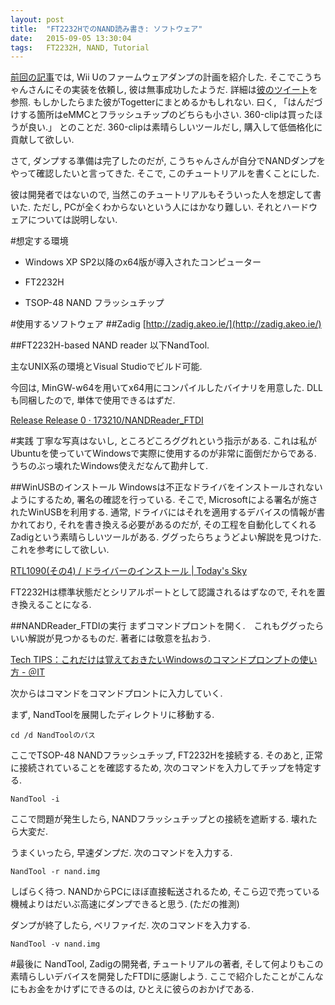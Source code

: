 ```yaml
---
layout: post
title:  "FT2232HでのNAND読み書き: ソフトウェア"
date:   2015-09-05 13:30:04
tags:   FT2232H, NAND, Tutorial
---
```

[前回の記事]({{site.url}}/cafe)では, Wii Uのファームウェアダンプの計画を紹介した.
そこでこうちゃんさんにその実装を依頼し, 彼は無事成功したようだ.
詳細は[彼のツイート](https://twitter.com/kouchan66)を参照.
もしかしたらまた彼がTogetterにまとめるかもしれない. 曰く,
「はんだづけする箇所はeMMCとフラッシュチップのどちらも小さい. 360-clipは買ったほうが良い.」
とのことだ. 360-clipは素晴らしいツールだし, 購入して低価格化に貢献して欲しい.

さて, ダンプする準備は完了したのだが, こうちゃんさんが自分でNANDダンプをやって確認したいと言ってきた.
そこで, このチュートリアルを書くことにした.

彼は開発者ではないので, 当然このチュートリアルもそういった人を想定して書いた. ただし,
PCが全くわからないという人にはかなり難しい. それとハードウェアについては説明しない.

#想定する環境
* Windows XP SP2以降のx64版が導入されたコンピューター

* FT2232H

* TSOP-48 NAND フラッシュチップ

#使用するソフトウェア
##Zadig
[http://zadig.akeo.ie/](http://zadig.akeo.ie/)

##FT2232H-based NAND reader
以下NandTool.

主なUNIX系の環境とVisual Studioでビルド可能.

今回は, MinGW-w64を用いてx64用にコンパイルしたバイナリを用意した.
DLLも同梱したので, 単体で使用できるはずだ.

[Release Release 0 · 173210/NANDReader_FTDI](https://github.com/173210/NANDReader_FTDI/releases/tag/r0)

#実践
丁寧な写真はないし, ところどころググれという指示がある.
これは私がUbuntuを使っていてWindowsで実際に使用するのが非常に面倒だからである.
うちのぶっ壊れたWindows使えだなんて勘弁して.

##WinUSBのインストール
Windowsは不正なドライバをインストールされないようにするため, 署名の確認を行っている.
そこで, Microsoftによる署名が施されたWinUSBを利用する.
通常, ドライバにはそれを適用するデバイスの情報が書かれており,
それを書き換える必要があるのだが, その工程を自動化してくれるZadigという素晴らしいツールがある.
ググったらちょうどよい解説を見つけた. これを参考にして欲しい.

[RTL1090(その4) / ドライバーのインストール | Today's Sky](http://blog.ja8175.com/archives/83)

FT2232Hは標準状態だとシリアルポートとして認識されるはずなので, それを置き換えることになる.

##NANDReader_FTDIの実行
まずコマンドプロントを開く.　これもググったらいい解説が見つかるものだ. 著者には敬意を払おう.

[Tech TIPS：これだけは覚えておきたいWindowsのコマンドプロンプトの使い方 - ＠IT](http://www.atmarkit.co.jp/ait/articles/1502/13/news147.html)

次からはコマンドをコマンドプロントに入力していく.

まず, NandToolを展開したディレクトリに移動する.

```
cd /d NandToolのパス
```

ここでTSOP-48 NANDフラッシュチップ, FT2232Hを接続する. そのあと,
正常に接続されていることを確認するため, 次のコマンドを入力してチップを特定する.

```
NandTool -i
```

ここで問題が発生したら, NANDフラッシュチップとの接続を遮断する. 壊れたら大変だ.

うまくいったら, 早速ダンプだ. 次のコマンドを入力する.

```
NandTool -r nand.img
```

しばらく待つ. NANDからPCにほぼ直接転送されるため, そこら辺で売っている機械よりはだいぶ高速にダンプできると思う.
(ただの推測)

ダンプが終了したら, ベリファイだ. 次のコマンドを入力する.

```
NandTool -v nand.img
```

#最後に
NandTool, Zadigの開発者, チュートリアルの著者,
そして何よりもこの素晴らしいデバイスを開発したFTDIに感謝しよう.
ここで紹介したことがこんなにもお金をかけずにできるのは, ひとえに彼らのおかげである.
